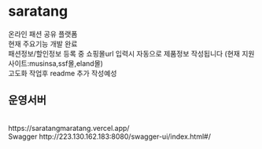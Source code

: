 # saratang
온라인 패션 공유 플랫폼<br>
현재 주요기능 개발 완료<br>
패션정보/할인정보 등록 중 쇼핑몰url 입력시 자동으로 제품정보 작성됩니다 (현재 지원 사이트:musinsa,ssf몰,eland몰)<br>
고도화 작업후 readme 추가 작성예성<br>

## 운영서버
<br>
https://saratangmaratang.vercel.app/
<br>
Swagger
http://223.130.162.183:8080/swagger-ui/index.html#/
